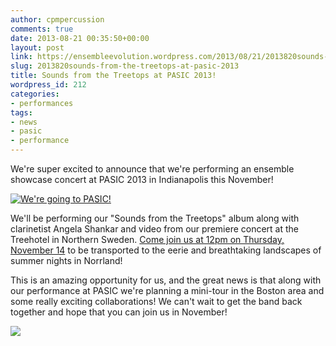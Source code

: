 ```yaml
---
author: cpmpercussion
comments: true
date: 2013-08-21 00:35:50+00:00
layout: post
link: https://ensembleevolution.wordpress.com/2013/08/21/2013820sounds-from-the-treetops-at-pasic-2013/
slug: 2013820sounds-from-the-treetops-at-pasic-2013
title: Sounds from the Treetops at PASIC 2013!
wordpress_id: 212
categories:
- performances
tags:
- news
- pasic
- performance
---
```


We're super excited to announce that we're performing an ensemble showcase concert at PASIC 2013 in Indianapolis this November!

[![We're going to PASIC!](https://ensembleevolution.files.wordpress.com/2013/08/072df-pasic13top.jpg)](http://www.pas.org/PASIC.aspx)

We'll be performing our "Sounds from the Treetops" album along with clarinetist Angela Shankar and video from our premiere concert at the Treehotel in Northern Sweden. [Come join us at 12pm on Thursday, November 14](http://www.pas.org/PASIC/PASIC2013DailySchedule.aspx) to be transported to the eerie and breathtaking landscapes of summer nights in Norrland!

This is an amazing opportunity for us, and the great news is that along with our performance at PASIC we're planning a mini-tour in the Boston area and some really exciting collaborations! We can't wait to get the band back together and hope that you can join us in November!

![](https://ensembleevolution.files.wordpress.com/2013/08/8afa2-ensembleevolutionatmirrorcubetriosideshot.jpg)
